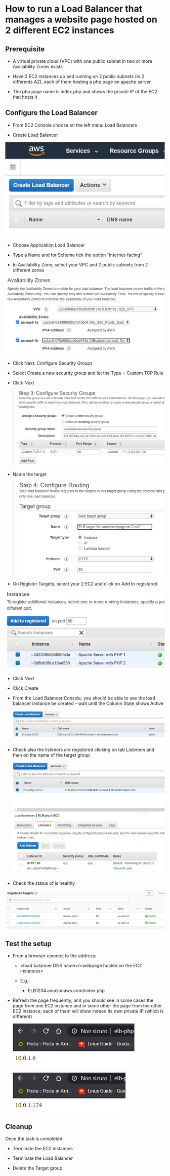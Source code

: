 # How to run a Load Balancer that manages a website page hosted on 2 different EC2 instances

## Prerequisite

  - A virtual private cloud (VPC) with one public subnet in two
    or more Availability Zones exists

  - Have 2 EC2 instances up and running on 2 public subnets (in 2 differents AZ), each of them hosting a php page on apache server

  - The php page name is index.php and shows the private IP of the EC2 that hosts it

## Configure the Load Balancer

  - From EC2 Console choose on the left menu Load Balancers

  - Create Load Balancer

![](.//media/image1.png)

  - Choose Application Load Balancer

  - Type a Name and for Scheme tick the option “internet-facing”

  - In Availability Zone, select your VPC and 2 public subnets from 2
    different zones

![](.//media/image2.png)

  - Click Next: Configure Security Groups

  - Select Create a new security group and let the Type = Custom TCP
    Rule

  - Click Next

> ![](.//media/image3.png)

  - Name the target

> ![](.//media/image4.png)

  - On Register Targets, select your 2 EC2 and click on Add to
    registered

![](.//media/image5.png)

  - Click Next

  - Click Create

  - From the Load Balancer Console, you should be able to see the load
    balancer instance be created – wait until the Column State shows
    Active
    
    ![](.//media/image6.png)

  - Check also the listeners are registered clicking on tab Listeners
    and then on the name of the target group
    
    ![](.//media/image7.png)

  - Check the status of is healthy

![](.//media/image8.png)

## Test the setup

  - From a browser connect to the address:
    
      - \<load balancer DNS name\>/\<webpage hosted on the EC2
        instances\>
    
      - E.g.:
        
          - ELB1234.amazonaws.com/index.php

  - Refresh the page frequently, and you should see in some cases the
    page from one EC2 instance and in some other the page from the other
    EC2 instance; each of them will show indeed its own private IP
    (which is different)
    
    ![](.//media/image9.png)
    
    ![](.//media/image10.png)

## Cleanup

Once the task is completed:

  - Terminate the EC2 instances

  - Terminate the Load Balancer

  - Delete the Target group
